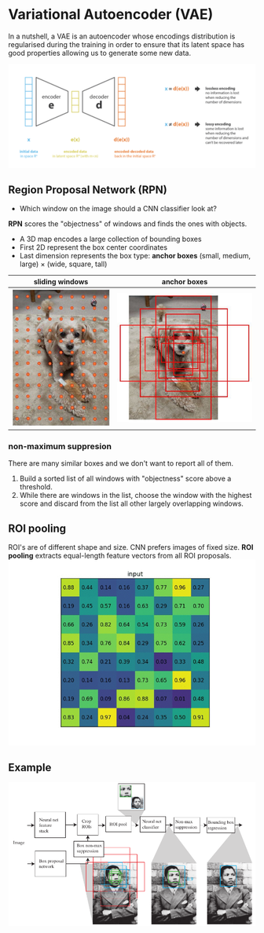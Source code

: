 # Variational Autoencoder (VAE)

In a nutshell, a VAE is an autoencoder whose encodings distribution is regularised during the training in order to ensure that its latent space has good properties allowing us to generate some new data.

![Image](../data/VAE/encodeco.png)

## Region Proposal Network (RPN)
* Which window on the image should a CNN classifier look at?

**RPN** scores the "objectness" of windows and finds the ones with objects.
- A 3D map encodes a large collection of bounding boxes
- First 2D represent the box center coordinates
- Last dimension represents the box type: **anchor boxes** (small, medium, large) × (wide, square, tall)

sliding windows | anchor boxes
---|---
![Image](../data/faster-rcnn/sliding-window.png)|![Image](../data/faster-rcnn/anchor.jpeg)

### non-maximum suppresion
There are many similar boxes and we don't want to report all of them.
1. Build a sorted list of all windows with "objectness" score above a threshold.
2. While there are windows in the list, choose the window with the highest score and discard from the list all other largely overlapping windows.

## ROI pooling
ROI's are of different shape and size. CNN prefers images of fixed size. **ROI pooling** extracts equal-length feature vectors from all ROI proposals.\
![Image](../data/faster-rcnn/ROI-pool.gif)

## Example
![Image](../data/faster-rcnn/example.png)
